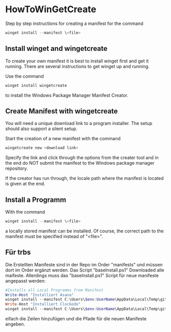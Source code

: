 # HowToWinGetCreate

Step by step instructions for creating a manifest for the command 
```powershell
winget install --manifest \<file>
```


## Install winget and wingetcreate

To create your own manifest it is best to install winget first and get it running.
There are several instructions to get winget up and running.

Use the command
```powershell
winget install wingetcreate
``` 
to install the Windows Package Manager Manifest Creator.


## Create Manifest with wingetcreate

You will need a unique download link to a program installer. The setup should also support a silent setup.

Start the creation of a new manifest with the command 
```powershell
wingetcreate new <download link>
``` 

Specify the link and click through the options from the creater tool and in the end do NOT submit the manifest to the Windows package manager repository. 

If the creator has run through, the locale path where the manifest is located is given at the end.

## Install a Programm 

With the command
```powershell
winget install --manifest \<file>
``` 
a locally stored manifest can be installed. Of course, the correct path to the manifest must be specified instead of "\<file>".

## Für trbs

Die Erstellten Manifeste sind in der Repo im Order "manifests" und müssen dort im Order ergänzt werden. Das Script "baseInstall.ps1" Downloaded alle maifeste.
Allerdings muss das "baseInstall.ps1" Script für neue manifeste angepasst werden:
```powershell
#Installs all Local Programms from Manifest 
Write-Host "Installiert Asana"
winget install --manifest C:\Users\$env:UserName\AppData\Local\Temp\gitrepo\manifests\a\Asana,Inc\AsanaforWindows\1.1.0
Write-Host "Installiert Clockodo"
winget install --manifest C:\Users\$env:UserName\AppData\Local\Temp\gitrepo\manifests\c\clickbitsGmbH\clockodo\6.0.10
``` 
eifach die Zeilen hinzufügen und die Pfade für die neuen Manifeste angeben.
